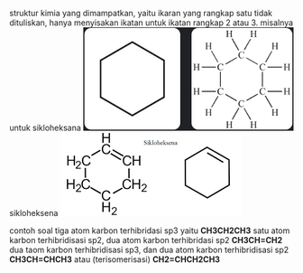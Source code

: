 struktur kimia yang dimampatkan, yaitu ikaran yang rangkap satu tidak dituliskan, hanya menyisakan ikatan untuk ikatan rangkap 2 atau 3.
misalnya untuk sikloheksana
![f3390e87bf63b12c871f91faeefa6425.png](../../../../_resources/f3390e87bf63b12c871f91faeefa6425.png)
sikloheksena
![ead83e8f2585c9115aaa1ba70aa2158e.png](../../../../_resources/ead83e8f2585c9115aaa1ba70aa2158e.png)

contoh soal
tiga atom karbon terhibridasi sp3 yaitu
**CH3CH2CH3**
satu atom karbon terhibridisasi sp2, dua atom karbon terhibridasi sp2
**CH3CH=CH2**
dua taom karbon terhibridisasi sp3, dan dua atom karbon terhibridisasi sp2
**CH3CH=CHCH3** atau (terisomerisasi)
**CH2=CHCH2CH3**


